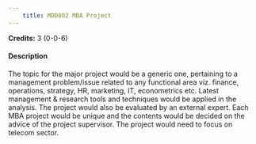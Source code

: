 ```yaml
---
    title: MDD802 MBA Project
---
```

**Credits:** 3 (0-0-6)



#### Description 
The topic for the major project would be a generic one, pertaining to a management problem/issue related to any functional area viz. finance, operations, strategy, HR, marketing, IT, econometrics etc. Latest management & research tools and techniques would be applied in the analysis. The project would also be evaluated by an external expert. Each MBA project would be unique and the contents would be decided on the advice of the project supervisor. The project would need to focus on telecom sector.